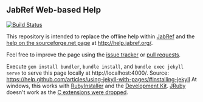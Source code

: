 ## JabRef Web-based Help

[![Build Status](https://travis-ci.org/JabRef/help.jabref.org.svg?branch=master)](https://travis-ci.org/JabRef/help.jabref.org)

This repository is intended to replace the offline help within [JabRef](http://www.jabref.org/) and the [help on the sourceforge.net page](http://jabref.sourceforge.net/help/Contents.php) at http://help.jabref.org/.

Feel free to improve the page using the [issue tracker](https://github.com/JabRef/help.jabref.org/issues) or [pull requests](https://github.com/JabRef/help.jabref.org/pulls).

Execute `gem install bundler`, `bundle install`, and `bundle exec jekyll serve` to serve this page locally at http://localhost:4000/.
Source: https://help.github.com/articles/using-jekyll-with-pages/#installing-jekyll
At windows, this works with [RubyInstaller](http://rubyinstaller.org/downloads) and the [Development Kit](https://github.com/oneclick/rubyinstaller/wiki/Development-Kit).
[JRuby](http://jruby.org/) doesn't work as the [C extensions were dropped](http://stackoverflow.com/a/32135381/873282).
